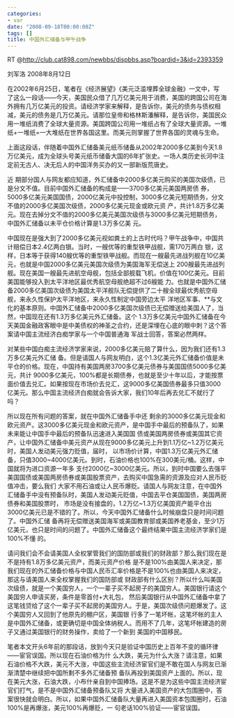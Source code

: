 ```yaml
---
categories:
- var
date: "2008-09-18T00:00:00Z"
tags: []
title: 中国外汇储备与甲午战争
---
```


RT @<http://club.cat898.com/newbbs/dispbbs.asp?boardid=3&id=2393359>

刘军洛 2008年8月12日

在2002年6月25日，笔者在《经济展望》《美元泛滥埋葬全球金融》一文中，写 了这么一段话——今天，美国民众借了几万亿美元用于消费，美国的跨国公司在海外拥有几万亿美元的投资。请经济学家来解释，是告诉你，美元的债务与债权相 减，美元的债务是几万亿美元。请那位皇帝和格林斯潘解释，是告诉你，美国民众用一堆纸消费了全球大量资源。美国跨国公司用一堆纸占有了全球大量资源。一堆 纸+一堆纸=一大堆纸在世界各国这里。而美元则掌握了世界各国的灵魂与生命。

上面这段话，伴随着中国外汇储备美元纸币储备从2002年2000多亿美到今天1.8万亿美元，成为全球头号美元纸币储备大国的6年扩张史。一场人类历史长河中注定前无古人、决无后人的中国洋务买办的又一部新版荒唐史。

近 期部分国人与网友都应知道，外汇储备中2000多亿美元购买的美国次级债，已是分文不值。目前中国外汇储备的构成是——3700多亿美元美国两房债 券，5000多亿美元美国国债，2000亿美元中投控制，3000多亿美元短期债务，分文不值的2000多亿美国次级债，2000多亿美元现金或欧元资 产，共计1.8万多亿美元。现在去掉分文不值的2000多亿美元美国次级债与3000多亿美元短期债务，中国外汇储备以未平仓价格计算是1.3万多亿美 元。

中国现在是强大到了2000多亿美元视如粪土的上古时代吗？甲午战争中，中国共计赔偿日本2.4亿两白银。当时，一艘优等的重型铁甲战舰，需170万两白 银，这样，日本等于获得140艘优等的重型铁甲战舰。而现在一艘最先进战列舰在10亿美元，也就是中国2000多亿美元美国次级债为美国海军无偿送上 200艘最先进战列舰。现在美国一艘最先进航空母舰，包括全部舰载飞机，价值在100亿美元。目前美国能够投入到太平洋地区最优秀航空母舰绝超不过6艘能 力。也就是中国外汇储备2000多亿美国次级债为美国太平洋舰队无偿提供了二十艘全球最优秀航空母舰，来永久性保护太平洋地区，来永久性制定中国旁边太平 洋地区军事、**与文化的基本原则。中国外汇储备中2000多亿美国次级债已无偿赠送给美国人了，当然，中国现在还有1.3万多亿美元外汇储备。这个 1.3万多亿美元中国外汇储备在今天美国金融政客眼中是中美债权的神圣之合约，还是深埋在心底的眼中刺？这个答案请中国主流经济白痴学家与一个中国普通海 军战士回答，答案必然两样。

对某些中国白痴主流经济学家来说，2000多亿美元赔了算什么，因为我们还有1.3万多亿美元外汇储 备。但是请国人与网友明白，这个1.3亿美元外汇储备价值是未平仓的价格。现在，中国持有美国两房3700多亿美元债券与美国国债5000多亿美元，共计 9000多亿美元，100%都是长期债券，也就是至少十年以后，才能按票面价值去兑汇。如果按现在市场价去兑汇，这9000多亿美国债券最多只值3000 亿美元。那么中国主流经济白痴就会告诉大家，我们10年后再去兑汇不就行了吗？

所以现在所有问题的答案，就在中国外汇储备手中还 剩余的3000多亿美元现金和欧元资产。这3000多亿美元现金和欧元资产，是中国手中最后的预备队了，如果未来能让中国手中最后的预备队迅速进入美国国 债或美国两房债券或美国其它资产，让中国外汇储备中美元资产从现在9000多亿美元上升到1.1万亿~1.2万亿美元时，美国人发动美元强力贬值，届时， 以市场价计算，中国1.3万亿美元外汇储备，只值3000~4000亿美元。到时，石油价格也100%在300美元/桶。这样，中国就将为进口资源一年多 支付2000亿~3000亿美元。所以，到时中国要么去强平美国国债或美国两房债券或美国股票资产，去购买中国急需的资源及应对人民币贬值冲击，要么我们 大家不用石油或让人民币爆贬。请国人与网友注意，在中国外汇储备手中没有预备队时，美国人发动美元贬值，中国去平仓美国国债，美国两房债券和美国股票时， 市场是没有接盘的，1.2万亿~1.3万亿美国资产能平仓出3000亿美元已是不错的了。所以，今天中国外汇储备什么时候崩盘只是时间问题了。中国外汇储 备再将无偿赠送美国海军或美国教育部或美国养老基金，至少1万亿美元，也只是时间的问题了。中国外汇储备这个最终结果中国主流经济学家们是100%不懂 的。

请问我们会不会请美国人全权掌管我们的国防部或我们的财政部？那么我们现在是不是持有1.8万多亿美元资产，而美元资产价格 是不是100%由美国人来决定，那我们现在的外汇储备价格与中国人民币汇率价格是不是100%也由美国人来决定，那这与请美国人来全权掌握我们的国防部或 财政部有什么区别？所以什么叫美国次级债，就是一个美国穷人，一个一辈子买不起房子的美国穷人。美国银行请这个美国穷人申请买房，条件是零首付+大礼包， 然后美国银行从中国外汇储备中拿了这笔钱贷给了这个一辈子买不起房的美国穷人。于是，美国次级债问题爆发了。这个美国穷人又回到了他原先的棚户区，美国银 行多了一笔坏帐，这笔坏帐的主人是中国外汇储备，或更确切是中国全体纳税人。而用不了几年，这笔坏帐建造的房子又通过美国银行的财务操作，卖给了一个新到 美国的中国移民。

笔者本文开头6年前的那段话，放到今天只是验证中国历史上百年不变的循环律——宦官误国。所以现在石油价格为什 么大跌，美元为什么大涨？请注意，如果石油价格不大跌，美元不大涨，中国这些主流经济宦官们是不敢在国人与网友已渐渐清楚中继续把中国所剩不多外汇储备预 备队再投到美国资产上面的。所以，现在美元大涨，石油大跌，小布什亲自到中国捧场。这是不是为这些中国主流经济宦官们打气，是不是中国外汇储备预备队又将 大量进入美国资产的大包围圈中，答案很快就会明白。所以，如果中国外汇储备队大量再进入美国资本包围圈时，石油100%是再爆涨，美元100%再爆贬，一 句老话100%验证——宦官误国。
